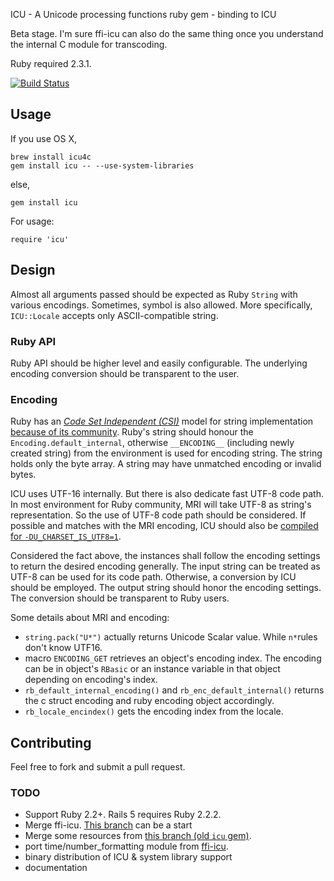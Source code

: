 ICU - A Unicode processing functions ruby gem - binding to ICU

Beta stage. I'm sure ffi-icu can also do the same thing once you understand the internal C module for transcoding.

Ruby required 2.3.1.

[![Build Status](https://travis-ci.org/fantasticfears/icu4r.svg?branch=master)](https://travis-ci.org/fantasticfears/icu4r)

## Usage

If you use OS X,

```
brew install icu4c
gem install icu -- --use-system-libraries
```

else,

```
gem install icu
```

For usage:

```
require 'icu'
```

## Design

Almost all arguments passed should be expected as Ruby `String` with various encodings.
Sometimes, symbol is also allowed. More specifically, `ICU::Locale` accepts only ASCII-compatible string.

### Ruby API

Ruby API should be higher level and easily configurable.
The underlying encoding conversion should be transparent to the user.

### Encoding

Ruby has an [_Code Set Independent (CSI)_][ruby_m17n] model
for string implementation [because of its community][ruby_m17n_history].
Ruby's string should honour the `Encoding.default_internal`,
otherwise `__ENCODING__` (including newly created string)
from the environment is used for encoding string.
The string holds only the byte array. A string may have unmatched encoding
or invalid bytes.

ICU uses UTF-16 internally. But there is also dedicate fast UTF-8 code path.
In most environment for Ruby community,
MRI will take UTF-8 as string's representation.
So the use of UTF-8 code path should be considered.
If possible and matches with the MRI encoding,
ICU should also be [compiled for `-DU_CHARSET_IS_UTF8=1`][icu_doc_utf_8].

Considered the fact above, the instances shall follow the encoding settings
to return the desired encoding generally.
The input string can be treated as UTF-8 can be used for its code path.
Otherwise, a conversion by ICU should be employed.
The output string should honor the encoding settings.
The conversion should be transparent to Ruby users.

Some details about MRI and encoding:

- `string.pack("U*")` actually returns Unicode Scalar value.
While `n*`rules don't know UTF16.
- macro `ENCODING_GET` retrieves an object's encoding index.
The encoding can be in object's `RBasic` or an instance variable
in that object depending on encoding's index.
- `rb_default_internal_encoding()` and `rb_enc_default_internal()`
returns the c struct encoding and ruby encoding object accordingly.
- `rb_locale_encindex()` gets the encoding index from the locale.

## Contributing

Feel free to fork and submit a pull request.

### TODO

- Support Ruby 2.2+. Rails 5 requires Ruby 2.2.2.
- Merge ffi-icu. [This branch](https://github.com/fantasticfears/icu4r/tree/feature-number-formatter) can be a start
- Merge some resources from [this branch (old `icu` gem)](https://github.com/fantasticfears/icu4r/tree/old-icu4r).
- port time/number_formatting module from [ffi-icu](https://github.com/fantasticfears/ffi-icu).
- binary distribution of ICU & system library support
- documentation

[ruby_m17n]: http://yokolet.blogspot.se/2009/07/design-and-implementation-of-ruby-m17n.html
[ruby_m17n_history]: http://yehudakatz.com/2010/05/05/ruby-1-9-encodings-a-primer-and-the-solution-for-rails/
[icu_doc_utf_8]: http://userguide.icu-project.org/strings/utf-8
